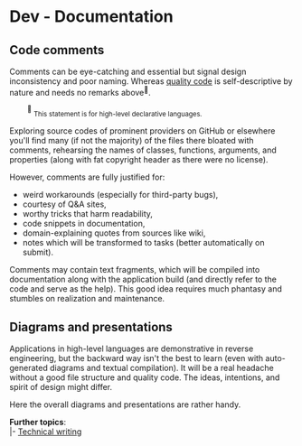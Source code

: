 # Dev - Documentation

## Code comments

Comments can be eye-catching and essential but signal design inconsistency and poor naming.  Whereas [quality code](code-quality.md) is self-descriptive by nature and needs no remarks 
 above<sup>:raising_hand:</sup>.

&nbsp;&nbsp;&nbsp;&nbsp;&nbsp;&nbsp;&nbsp;&nbsp;<sup>:raising_hand:</sup>&nbsp;<sub>This statement is for high-level declarative languages.</sub>

Exploring source codes of prominent providers on GitHub or elsewhere you'll find many (if not the majority) of the files there bloated with comments, rehearsing the names of classes, functions, arguments, and properties (along with fat copyright header as there were no license).

However, comments are fully justified for:

+ weird workarounds (especially for third-party bugs),
+ courtesy of Q&A sites,
+ worthy tricks that harm readability,
+ code snippets in documentation,
+ domain-explaining quotes from sources like wiki,
+ notes which will be transformed to tasks (better automatically on submit).

Comments may contain text fragments, which will be compiled into documentation along with the application build (and directly refer to the code and serve as the help). This good idea requires much phantasy and stumbles on realization and maintenance.

## Diagrams and presentations

Applications in high-level languages are demonstrative in reverse engineering, but the backward way isn't the best to learn (even with auto-generated diagrams and textual compilation). It will be a real headache without a good file structure and quality code. The ideas, intentions, and spirit of design might differ.

Here the overall diagrams and presentations are rather handy.

**Further topics**:\
|- [Technical writing](../../../pencraft)

